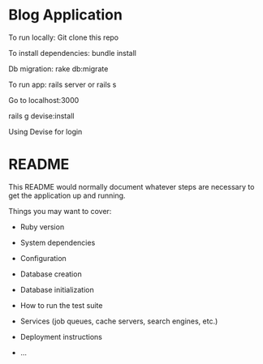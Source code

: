 Blog Application
================


To run locally:
Git clone this repo

To install dependencies:
bundle install

Db migration:
rake db:migrate

To run app:
rails server or rails s

Go to localhost:3000





rails g devise:install


Using Devise for login







# README

This README would normally document whatever steps are necessary to get the
application up and running.

Things you may want to cover:

* Ruby version

* System dependencies

* Configuration

* Database creation

* Database initialization

* How to run the test suite

* Services (job queues, cache servers, search engines, etc.)

* Deployment instructions

* ...
